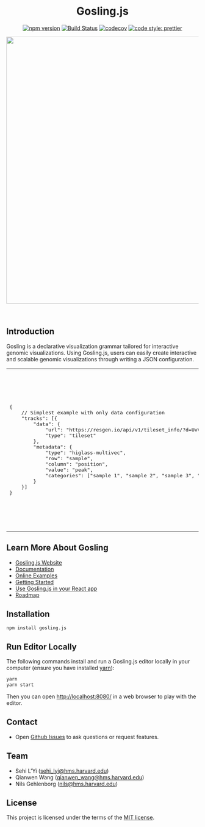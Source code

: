 <!-- <p align="center"><img src="https://raw.githubusercontent.com/wiki/gosling-lang/gosling.js/images/logo.png" width="450" /></p> -->

<div align="center">
<h1>Gosling.js</h1>

[![npm version](https://img.shields.io/npm/v/gosling.js.svg?style=flat-square)](https://www.npmjs.com/package/gosling.js)
[![Build Status](https://img.shields.io/travis/sehilyi/geminid/master.svg?style=flat-square)](https://travis-ci.com/gosling-lang/gosling.js)
[![codecov](https://img.shields.io/codecov/c/github/gosling-lang/gosling.js/master.svg?style=flat-square&?cacheSeconds=60)](https://codecov.io/gh/gosling-lang/gosling.js)
[![code style: prettier](https://img.shields.io/badge/code_style-prettier-ff69b4.svg?style=flat-square)](https://github.com/prettier/prettier)

</div>

<p align="center"><img src="https://raw.githubusercontent.com/wiki/gosling-lang/gosling.js/images/cover.png" width="700"/></p>

<br/>

## Introduction

Gosling is a declarative visualization grammar tailored for interactive genomic visualizations. 
Using Gosling.js, users can easily create interactive and scalable genomic visualizations through writing a JSON configuration. 

<table>
<tr><td>  
<pre>
{
    // Simplest example with only data configuration
    "tracks": [{
        "data": {
            "url": "https://resgen.io/api/v1/tileset_info/?d=UvVPeLHuRDiYA3qwFlm7xQ",
            "type": "tileset"
        },
        "metadata": {
            "type": "higlass-multivec",
            "row": "sample",
            "column": "position",
            "value": "peak",
            "categories": ["sample 1", "sample 2", "sample 3", "sample 4"]
        }
    }]
}
</pre>

</td>
<td>
<img src="https://raw.githubusercontent.com/wiki/gosling-lang/gosling.js/images/demo.gif"  width="400"/>
<center><a href="https://gosling.js.org/">Try Online</></center>
</td>
</tr>
</table>
<!--[Try Online](<https://gosling.js.org/?full=false&spec=('trackG(0'BurlKhttps%3A%2F%2Fresgen.io%2Fapi%2Fv1%2FC_info%2F%3Fd%3DUvVPeLHuRDiYA3qwFlm7xQ8EC'0)%2C0'metaBEhiglass-multivec8row698columnKposition8valueKpeak8categorieGM1525354'%5D0)I)%5D%0A)*%20%200I*5J%20M6!%208J0*'9'sampleBdata6(0*'CtilesetEtypeKGs6%5BI%0A**J'%2CK6'M9%20%01MKJIGECB98650*_>) -->

## Learn More About Gosling
- [Gosling.js Website](https://gosling.js.org/)
- [Documentation](https://github.com/gosling-lang/gosling.js/wiki/Documentation)
- [Online Examples](https://gosling.js.org/)
- [Getting Started](https://github.com/gosling-lang/gosling.js/wiki/GettingStarted)
- [Use Gosling.js in your React app](https://github.com/gosling-lang/gosling-react)
- [Roadmap](https://github.com/gosling-lang/gosling.js/projects/1)

## Installation
```
npm install gosling.js
```

## Run Editor Locally

The following commands install and run a Gosling.js editor locally in your computer (ensure you have installed [yarn](https://yarnpkg.com/getting-started/install)):

```sh
yarn
yarn start
```
Then you can open <http://localhost:8080/> in a web browser to play with the editor.

## Contact
- Open [Github Issues](https://github.com/gosling-lang/gosling.js/issues/) to ask questions or request features.

## Team
- Sehi L'Yi (<sehi_lyi@hms.harvard.edu>)
- Qianwen Wang (<qianwen_wang@hms.harvard.edu>)
- Nils Gehlenborg (<nils@hms.harvard.edu>)

## License

This project is licensed under the terms of the [MIT license](https://github.com/gosling-lang/gosling.js/blob/master/LICENSE.md).


<!-- # Cite Gosling -->
